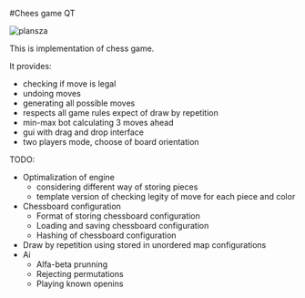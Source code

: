#Chees game QT

![plansza]("/game.png")

This is implementation of chess game. 

It provides:
- checking if move is legal
- undoing moves
- generating all possible moves
- respects all game rules expect of draw by repetition
- min-max bot calculating 3 moves ahead
- gui with drag and drop interface
- two players mode, choose of board orientation


TODO:

- Optimalization of engine
    - considering different way of storing pieces
    - template version of checking legity of move for each piece and color
- Chessboard configuration
    - Format of storing chessboard configuration
    - Loading and saving chessboard configuration
    - Hashing of chessboard configuration
- Draw by repetition using stored in unordered map configurations
- Ai
    - Alfa-beta prunning
    - Rejecting permutations
    - Playing known openins



